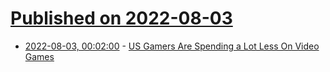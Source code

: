 # [Published on 2022-08-03](index.md)

* [2022-08-03, 00:02:00](https://games.slashdot.org/story/22/08/02/2156223/us-gamers-are-spending-a-lot-less-on-video-games?utm_source=rss1.0mainlinkanon&utm_medium=feed) - [US Gamers Are Spending a Lot Less On Video Games](https://games.slashdot.org/story/22/08/02/2156223/us-gamers-are-spending-a-lot-less-on-video-games?utm_source=rss1.0mainlinkanon&utm_medium=feed)
